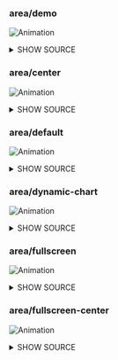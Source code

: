 ### area/demo

![Animation](https://raw.githubusercontent.com/glados28/pterm/master/_examples/area/demo/animation.svg)

<details>

<summary>SHOW SOURCE</summary>

```go
package main

import (
	"time"

	"github.com/glados28/pterm"
	"github.com/glados28/pterm/putils"
)

func main() {
	// Print an informational message using PTerm's Info printer.
	// This message will stay in place while the area updates.
	pterm.Info.Println("The previous text will stay in place, while the area updates.")

	// Print two new lines as spacer.
	pterm.Print("\n\n")

	// Start the Area printer from PTerm's DefaultArea, with the Center option.
	// The Area printer allows us to update a specific area of the console output.
	// The returned 'area' object is used to control the area updates.
	area, _ := pterm.DefaultArea.WithCenter().Start()

	// Loop 10 times to update the area with the current time.
	for i := 0; i < 10; i++ {
		// Get the current time, format it as "15:04:05" (hour:minute:second), and convert it to a string.
		// Then, create a BigText from the time string using PTerm's DefaultBigText and putils NewLettersFromString.
		// The Srender() function is used to save the BigText as a string.
		str, _ := pterm.DefaultBigText.WithLetters(putils.LettersFromString(time.Now().Format("15:04:05"))).Srender()

		// Update the Area contents with the current time string.
		area.Update(str)

		// Sleep for a second before the next update.
		time.Sleep(time.Second)
	}

	// Stop the Area printer after all updates are done.
	area.Stop()
}

```

</details>

### area/center

![Animation](https://raw.githubusercontent.com/glados28/pterm/master/_examples/area/center/animation.svg)

<details>

<summary>SHOW SOURCE</summary>

```go
package main

import (
	"time"

	"github.com/glados28/pterm"
)

func main() {
	// Start a new default area in the center of the terminal.
	// The Start() function returns the created area and an error.
	area, _ := pterm.DefaultArea.WithCenter().Start()

	// Loop 5 times to simulate a dynamic update.
	for i := 0; i < 5; i++ {
		// Update the content of the area with the current count.
		// The Sprintf function is used to format the string.
		area.Update(pterm.Sprintf("Current count: %d\nAreas can update their content dynamically!", i))

		// Pause for a second to simulate a time-consuming task.
		time.Sleep(time.Second)
	}

	// Stop the area after all updates are done.
	area.Stop()
}

```

</details>

### area/default

![Animation](https://raw.githubusercontent.com/glados28/pterm/master/_examples/area/default/animation.svg)

<details>

<summary>SHOW SOURCE</summary>

```go
package main

import (
	"time"

	"github.com/glados28/pterm"
)

func main() {
	// Start a new default area and get a reference to it.
	// The second return value is an error which is ignored here.
	area, _ := pterm.DefaultArea.Start()

	// Loop 5 times
	for i := 0; i < 5; i++ {
		// Update the content of the area dynamically.
		// Here we're just displaying the current count.
		area.Update(pterm.Sprintf("Current count: %d\nAreas can update their content dynamically!", i))

		// Pause for a second before the next update.
		time.Sleep(time.Second)
	}

	// Stop the area after all updates are done.
	// This will clean up and free resources used by the area.
	area.Stop()
}

```

</details>

### area/dynamic-chart

![Animation](https://raw.githubusercontent.com/glados28/pterm/master/_examples/area/dynamic-chart/animation.svg)

<details>

<summary>SHOW SOURCE</summary>

```go
package main

import (
	"time"

	"github.com/glados28/pterm"
)

func main() {
	// Start a new fullscreen centered area.
	// This area will be used to display the bar chart.
	area, _ := pterm.DefaultArea.WithFullscreen().WithCenter().Start()
	// Ensure the area stops updating when we're done.
	defer area.Stop()

	// Loop to update the bar chart 10 times.
	for i := 0; i < 10; i++ {
		// Create a new bar chart with dynamic bars.
		// The bars will change based on the current iteration.
		barchart := pterm.DefaultBarChart.WithBars(dynamicBars(i))
		// Render the bar chart to a string.
		// This string will be used to update the area.
		content, _ := barchart.Srender()
		// Update the area with the new bar chart.
		area.Update(content)
		// Wait for half a second before the next update.
		time.Sleep(500 * time.Millisecond)
	}
}

// dynamicBars generates a set of bars for the bar chart.
// The bars will change based on the current iteration.
func dynamicBars(i int) pterm.Bars {
	return pterm.Bars{
		{Label: "A", Value: 10},     // A static bar.
		{Label: "B", Value: 20 * i}, // A bar that grows with each iteration.
		{Label: "C", Value: 30},     // Another static bar.
		{Label: "D", Value: 40 + i}, // A bar that grows slowly with each iteration.
	}
}

```

</details>

### area/fullscreen

![Animation](https://raw.githubusercontent.com/glados28/pterm/master/_examples/area/fullscreen/animation.svg)

<details>

<summary>SHOW SOURCE</summary>

```go
package main

import (
	"time"

	"github.com/glados28/pterm"
)

func main() {
	// Start a new fullscreen area. This will return an area instance and an error.
	// The underscore (_) is used to ignore the error.
	area, _ := pterm.DefaultArea.WithFullscreen().Start()

	// Loop 5 times to update the area content.
	for i := 0; i < 5; i++ {
		// Update the content of the area with the current count.
		// The Sprintf function is used to format the string.
		area.Update(pterm.Sprintf("Current count: %d\nAreas can update their content dynamically!", i))

		// Pause for a second before the next update.
		time.Sleep(time.Second)
	}

	// Stop the area after all updates are done.
	area.Stop()
}

```

</details>

### area/fullscreen-center

![Animation](https://raw.githubusercontent.com/glados28/pterm/master/_examples/area/fullscreen-center/animation.svg)

<details>

<summary>SHOW SOURCE</summary>

```go
package main

import (
	"time"

	"github.com/glados28/pterm"
)

func main() {
	// Initialize a new PTerm area with fullscreen and center options
	// The Start() function returns the created area and an error (ignored here)
	area, _ := pterm.DefaultArea.WithFullscreen().WithCenter().Start()

	// Loop 5 times to demonstrate dynamic content update
	for i := 0; i < 5; i++ {
		// Update the content of the area with the current count
		// The Sprintf function is used to format the string with the count
		area.Update(pterm.Sprintf("Current count: %d\nAreas can update their content dynamically!", i))

		// Pause for a second
		time.Sleep(time.Second)
	}

	// Stop the area after all updates are done
	// This will clear the area and return the terminal to its normal state
	area.Stop()
}

```

</details>

